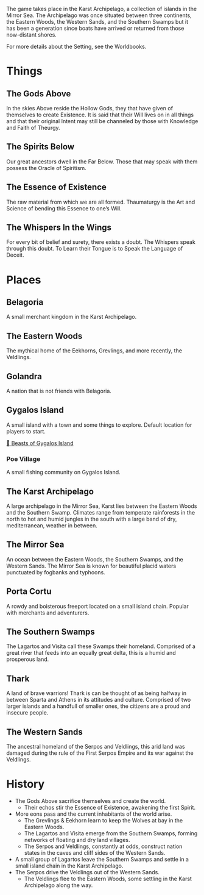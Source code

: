 The game takes place in the Karst Archipelago, a collection of islands in the Mirror Sea. The Archipelago was once situated between three continents, the Eastern Woods, the Western Sands, and the Southern Swamps but it has been a generation since boats have arrived or returned from those now-distant shores.

For more details about the Setting, see the Worldbooks.

# Things

## The Gods Above

In the skies Above reside the Hollow Gods, they that have given of themselves to create Existence. It is said that their Will lives on in all things and that their original Intent may still be channeled by those with Knowledge and Faith of Theurgy.

## The Spirits Below

Our great ancestors dwell in the Far Below. Those that may speak with them possess the Oracle of Spiritism.

## The Essence of Existence

The raw material from which we are all formed. Thaumaturgy is the Art and Science of bending this Essence to one’s Will.

## The Whispers In the Wings

For every bit of belief and surety, there exists a doubt. The Whispers speak through this doubt. To Learn their Tongue is to Speak the Language of Deceit.

# Places

## Belagoria
A small merchant kingdom in the Karst Archipelago.

## The Eastern Woods
The mythical home of the Eekhorns, Grevlings, and more recently, the Veldlings.

## Golandra
A nation that is not friends with Belagoria.

## Gygalos Island
A small island with a town and some things to explore. Default location for players to start.

[🦀 Beasts of Gygalos Island](mnstrs_of_gygalos)

### Poe Village
A small fishing community on Gygalos Island.

## The Karst Archipelago
A large archipelago in the Mirror Sea, Karst lies between the Eastern Woods and the Southern Swamp. Climates range from temperate rainforests in the north to hot and humid jungles in the south with a large band of dry, mediterranean, weather in between.

## The Mirror Sea
An ocean between the Eastern Woods, the Southern Swamps, and the Western Sands. The Mirror Sea is known for beautiful placid waters punctuated by fogbanks and typhoons.

## Porta Cortu
A rowdy and boisterous freeport located on a small island chain. Popular with merchants and adventurers.

## The Southern Swamps
The Lagartos and Visita call these Swamps their homeland. Comprised of a great river that feeds into an equally great delta, this is a humid and prosperous land.

## Thark
A land of brave warriors! Thark is can be thought of as being halfway in between Sparta and Athens in its attitudes and culture. Comprised of two larger islands and a handfull of smaller ones, the citizens are a proud and insecure people.

## The Western Sands
The ancestral homeland of the Serpos and Veldlings, this arid land was damaged during the rule of the First Serpos Empire and its war against the Veldlings.

# History

- The Gods Above sacrifice themselves and create the world.
    - Their echos stir the Essence of Existence, awakening the first Spirit.
- More eons pass and the current inhabitants of the world arise.
    - The Grevlings & Eekhorn learn to keep the Wolves at bay in the Eastern Woods.
    - The Lagartos and Visita emerge from the Southern Swamps, forming networks of floating and dry land villages.
    - The Serpos and Veldlings, constantly at odds, construct nation states in the caves and cliff sides of the Western Sands.
- A small group of Lagartos leave the Southern Swamps and settle in a small island chain in the Karst Archipelago.
- The Serpos drive the Veldlings out of the Western Sands.
    - The Veldlings flee to the Eastern Woods, some settling in the Karst Archipelago along the way.
